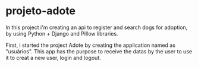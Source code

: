 # projeto-adote
In this project i'm creating an api to register and search dogs for adoption, by using Python + Django and Pillow libraries.

First, i started the project Adote by creating the application named as "usuários". This app has the purpose to receive the datas by the user to use it to creat a new user, login and logout.
